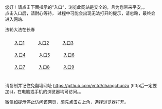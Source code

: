 您好！请点击下面指示的“入口”，浏览此网站是安全的，且为您带来平安。。 <br/>
点击入口后，请耐心等待， 过程中可能会出现无法打开的提示，请忽略，最终会进入网站. </br>

法轮大法在长春<br/>
<div style="padding:10px"><a style="margin:20px" target="_blank" href="https://dlmgquyq26bf1.cloudfront.net/2Qpsp?psfvfvsl" id="ccLink1" rel="nofollow">入口1</a> <a target="_blank" style="margin:20px" href="https://d2j1wcgblmqet7.cloudfront.net/2Qpsp?vnjqngmr" id="ccLink2" rel="nofollow">入口2</a> <a style="margin:20px" target="_blank" href="https://d37wpt24aw7ph6.cloudfront.net/2Qpsp?casbanfz" id="ccLink3" rel="nofollow">入口3</a></div>

<div style="padding:10px" ><a style="margin:20px" target="_blank" href="https://dlmgquyq26bf1.cloudfront.net/2Qpsp?psfvfvsl" id="ccLink4" rel="nofollow">入口4</a> <a style="margin:20px" href="https://d2j1wcgblmqet7.cloudfront.net/2Qpsp?vnjqngmr" target="_blank" id="ccLink5" rel="nofollow">入口5</a> <a style="margin:20px" href="https://d37wpt24aw7ph6.cloudfront.net/2Qpsp?casbanfz" target="_blank" id="ccLink6" rel="nofollow">入口6</a></div>

<div style="padding:10px"><a style="margin:20px" target="_blank" href="https://dlmgquyq26bf1.cloudfront.net/2Qpsp?psfvfvsl" id="ccLink7" rel="nofollow">入口7</a> <a style="margin:20px" href="https://d2j1wcgblmqet7.cloudfront.net/2Qpsp?vnjqngmr" target="_blank" id="ccLink8" rel="nofollow">入口8</a> <a style="margin:20px" target="_blank" href="https://d37wpt24aw7ph6.cloudfront.net/2Qpsp?casbanfz" id="ccLink9" rel="nofollow">入口9</a></div>

<br/>



请复制并记住免翻墙网址 https://github.com/yntd/changchunzx (http后一定要加s)，在电脑或手机的浏览器均可访问。。<br/>

微信如提示停止访问该网页，须先点击右上角，选择浏览器打开。
